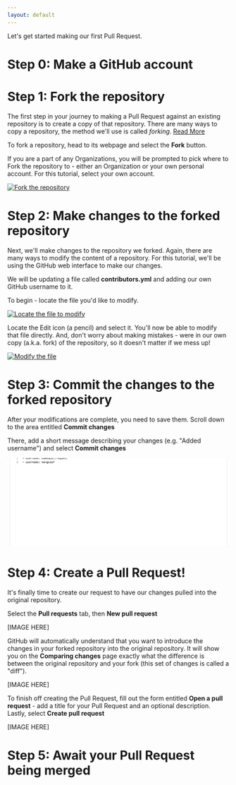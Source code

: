 ```yaml
---
layout: default
---
```


Let's get started making our first Pull Request.

# Step 0: Make a GitHub account

# Step 1: Fork the repository

The first step in your journey to making a Pull Request against an existing repository is to create a copy of that repository. There are many ways to copy a repository, the method we'll use is called *forking*. [Read More](https://help.github.com/en/articles/fork-a-repo)

To fork a repository, head to its webpage and select the **Fork** button.

If you are a part of any Organizations, you will be prompted to pick where to Fork the repository to - either an Organization or your own personal account. For this tutorial, select your own account.

<a href="/assets/images/tutorial/Fork.gif" target="_blank"><img src="/assets/images/tutorial/Fork.gif" alt="Fork the repository"></a>

# Step 2: Make changes to the forked repository

Next, we'll make changes to the repository we forked. Again, there are many ways to modify the content of a repository. For this tutorial, we'll be using the GitHub web interface to make our changes.

We will be updating a file called **contributors.yml** and adding our own GitHub username to it.

To begin - locate the file you'd like to modify.

<a href="/assets/images/tutorial/LocateFile.gif" target="_blank"><img src="/assets/images/tutorial/LocateFile.gif" alt="Locate the file to modify"></a>

Locate the Edit icon (a pencil) and select it. You'll now be able to modify that file directly. And, don't worry about making mistakes - were in our own copy (a.k.a. fork) of the repository, so it doesn't matter if we mess up!

<a href="/assets/images/tutorial/ModifyFile.gif" target="_blank"><img src="/assets/images/tutorial/ModifyFile.gif" alt="Modify the file"></a>

# Step 3: Commit the changes to the forked repository

After your modifications are complete, you need to save them. Scroll down to the area entitled **Commit changes**

There, add a short message describing your changes (e.g. "Added username") and select **Commit changes**

<a href="/assets/images/tutorial/CommitChanges.gif" target="_blank"><img src="/assets/images/tutorial/CommitChanges.gif" alt="Modify the file"></a>

# Step 4: Create a Pull Request!

It's finally time to create our request to have our changes pulled into the original repository.

Select the **Pull requests** tab, then **New pull request**

[IMAGE HERE]

GitHub will automatically understand that you want to introduce the changes in your forked repository into the original repository. It will show you on the **Comparing changes** page exactly what the difference is between the original repository and your fork (this set of changes is called a "diff").

[IMAGE HERE]

To finish off creating the Pull Request, fill out the form entitled **Open a pull request** - add a title for your Pull Request and an optional description. Lastly, select **Create pull request**

[IMAGE HERE]

# Step 5: Await your Pull Request being merged



